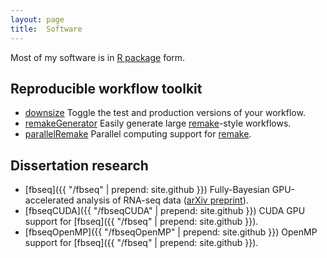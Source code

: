 ```yaml
---
layout: page
title:  Software
---
```


Most of my software is in [R package](http://r-pkgs.had.co.nz) form.

## Reproducible workflow toolkit

- [downsize](https://cran.r-project.org/web/packages/downsize/) Toggle the test and production versions of your workflow.
- [remakeGenerator](http://will-landau.com/remakeGenerator) Easily generate large [remake](https://github.com/richfitz/remake)-style workflows.
- [parallelRemake](http://will-landau.com/parallelRemake) Parallel computing support for [remake](https://github.com/richfitz/remake).

## Dissertation research

- [fbseq]({{ "/fbseq" | prepend: site.github }}) Fully-Bayesian GPU-accelerated analysis of RNA-seq data ([arXiv preprint](http://arxiv.org/abs/1606.06659)).
- [fbseqCUDA]({{ "/fbseqCUDA" | prepend: site.github }}) CUDA GPU support for [fbseq]({{ "/fbseq" | prepend: site.github }}).
- [fbseqOpenMP]({{ "/fbseqOpenMP" | prepend: site.github }}) OpenMP support for [fbseq]({{ "/fbseq" | prepend: site.github }}).
